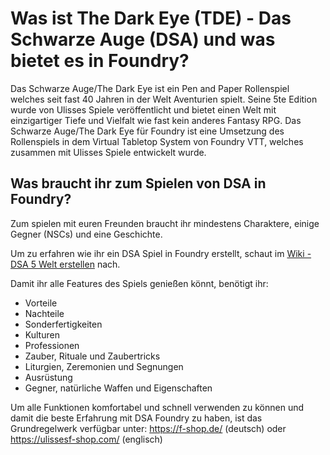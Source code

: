 # Was ist The Dark Eye (TDE) - Das Schwarze Auge (DSA) und was bietet es in Foundry?

Das Schwarze Auge/The Dark Eye ist ein Pen and Paper Rollenspiel welches seit fast 40 Jahren in der Welt Aventurien spielt. Seine 5te Edition wurde von Ulisses Spiele veröffentlicht und bietet einen Welt mit einzigartiger Tiefe und Vielfalt wie fast kein anderes Fantasy RPG.
Das Schwarze Auge/The Dark Eye für Foundry ist eine Umsetzung des Rollenspiels in dem Virtual Tabletop System von Foundry VTT, welches zusammen mit Ulisses Spiele entwickelt wurde.

## Was braucht ihr zum Spielen von DSA in Foundry?
Zum spielen mit euren Freunden braucht ihr mindestens Charaktere, einige Gegner (NSCs) und eine Geschichte. 

Um zu erfahren wie ihr ein DSA Spiel in Foundry erstellt, schaut im [Wiki - DSA 5 Welt erstellen](https://github.com/Plushtoast/dsa5-foundryVTT-wiki/blob/master/de/de-DSA_5_Welt_erstellen.md) nach.
  
Damit ihr alle Features des Spiels genießen könnt, benötigt ihr:
* Vorteile
* Nachteile
* Sonderfertigkeiten
* Kulturen
* Professionen
* Zauber, Rituale und Zaubertricks
* Liturgien, Zeremonien und Segnungen
* Ausrüstung
* Gegner, natürliche Waffen und Eigenschaften

Um alle Funktionen komfortabel und schnell verwenden zu können und damit die beste Erfahrung mit DSA Foundry zu haben, ist das Grundregelwerk verfügbar unter: https://f-shop.de/ (deutsch) oder https://ulissesf-shop.com/ (englisch) 

